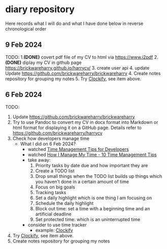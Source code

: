 # diary repository
Here records what I will do and what I have done below in reverse chronological order
## 9 Feb 2024
TODO:
1.**(DONE)** covert pdf file of my CV to html via https://www.i2pdf 
2.**(DONE)** diplay my CV in github page https://brickwareharry.github.io/harrycv/
3. create user api
4. update Update https://github.com/brickwareharry/brickwareharry
4. Create notes repository for grouping my notes
5. Try [Clockify](https://clockify.me/developer-time-tracking), see item above.
## 6 Feb 2024
TODO:
1. Update https://github.com/brickwareharry/brickwareharry
2. Try to use Pandoc to convert my CV in docx format into Markdown or html format for displaying it on a GitHub page. Details refer to https://github.com/brickwareharry/harrycv
3. Check how developers manage time
    - What I did on 6 Feb 2024?
        - watched [Time Management Tips for Developers](https://youtu.be/QRVEuwOn6kI?si=3VB__Qh1yddI-nUu)
        - watched [How I Manage My Time - 10 Time Management Tips](https://youtu.be/iONDebHX9qk?si=erYfj2_GPUGR7bUb)
        - take away:
            1. Priority tasks by date due and how important they are
            2. Create a TODO list
            3. Drop small things when the TODO list builds up things which you haven’t done in a certain amount of time
            4. Focus on big goals
            5. Tracking tasks
            6. Set a daily highlight which is one thing I am focusing on
            7. Schedule the daily highlight
            8. Block out time: set a time with a beginning time and an artificial deadline
            9. Set protected time: which is an uninterrupted time
        - consider to use time tracker
            - example: [Clockify](https://clockify.me/developer-time-tracking)
4. Try [Clockify](https://clockify.me/developer-time-tracking), see item above.
5. Create notes repository for grouping my notes



